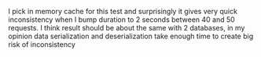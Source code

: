 I pick in memory cache for this test and surprisingly it gives very quick inconsistency when I bump duration to 2 seconds between 40 and 50 requests.
I think result should be about the same with 2 databases, in my opinion data serialization and deserialization take enough time to create big risk of inconsistency
